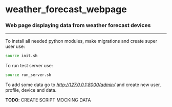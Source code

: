 # weather_forecast_webpage
### Web page displaying data from weather forecast devices

----- ----- -----

To install all needed python modules, make migrations and create super
user use:

```bash
source init.sh
```

To run test server use:

```bash
source run_server.sh
```

To add some data go to _http://127.0.0.1:8000/admin/_ and create new
user, profile, device and data.

**TODO**: CREATE SCRIPT MOCKING DATA
